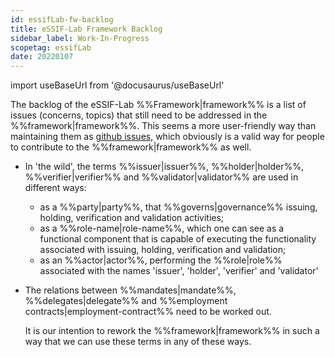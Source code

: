 ```yaml
---
id: essifLab-fw-backlog
title: eSSIF-Lab Framework Backlog
sidebar_label: Work-In-Progress
scopetag: essifLab
date: 20220107
---
```


import useBaseUrl from '@docusaurus/useBaseUrl'

The backlog of the eSSIF-Lab %%Framework|framework%% is a list of issues (concerns, topics) that still need to be addressed in the %%framework|framework%%. This seems a more user-friendly way than maintaining them as [github issues](https://github.com/essif-lab/framework/issues), which obviously is a valid way for people to contribute to the %%framework|framework%% as well.

- In 'the wild', the terms %%issuer|issuer%%, %%holder|holder%%, %%verifier|verifier%% and %%validator|validator%% are used in different ways:
   - as a %%party|party%%, that %%governs|governance%% issuing, holding, verification and validation activities;
   - as a %%role-name|role-name%%, which one can see as a functional component that is capable of executing the functionality associated with issuing, holding, verification and validation;
   - as an %%actor|actor%%, performing the %%role|role%% associated with the names 'issuer', 'holder', 'verifier' and 'validator'

- The relations between %%mandates|mandate%%, %%delegates|delegate%% and %%employment contracts|employment-contract%% need to be worked out.

   It is our intention to rework the %%framework|framework%% in such a way that we can use these terms in any of these ways.

